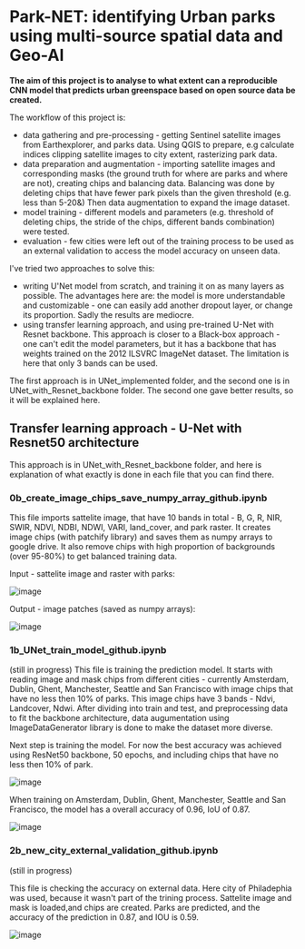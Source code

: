 <h1> Park-NET: identifying Urban parks using multi-source spatial data and Geo-AI </h1>
 
<b>The aim of this project is to analyse to what extent can a reproducible CNN model that predicts urban greenspace based on open source data be created.</b> 
 
The workflow of this project is:
<ul>
<li>data gathering and pre-processing - getting Sentinel satellite images from Earthexplorer, and parks data. Using QGIS to prepare, e.g calculate indices clipping satellite images to city extent, rasterizing park data. </li>
<li>data preparation and augmentation - importing satellite images and corresponding masks (the ground truth for where are parks and where are not), creating chips and balancing data. Balancing was done by deleting chips that have fewer park pixels than the given threshold (e.g. less than 5-20&) Then data augmentation to expand the image dataset. </li>
<li>model training - different models and parameters (e.g. threshold of deleting chips, the stride of the chips, different bands combination) were tested. </li>
<li>evaluation - few cities were left out of the training process to be used as an external validation to access the model accuracy on unseen data.</li>
</ul>
  
I've tried two approaches to solve this:
<ul>
<li> writing U'Net model from scratch, and training it on as many layers as possible. The advantages here are: the model is more understandable and customizable - one can easily add another dropout layer, or change its proportion. Sadly the results are mediocre. </li>
<li> using transfer learning approach, and using pre-trained U-Net with Resnet backbone. This approach is closer to a Black-box approach - one can't edit the model parameters, but it has a backbone that has weights trained on the 2012 ILSVRC ImageNet dataset. The limitation is here that only 3 bands can be used.
</ul>
 
The first approach is in UNet_implemented folder, and the second one is in UNet_with_Resnet_backbone folder.
The second one gave better results, so it will be explained here.


<h2>Transfer learning approach - U-Net with Resnet50 architecture </h2>
 
This approach is in UNet_with_Resnet_backbone folder, and here is explanation of what exactly is done in each file that you can find there.

<h3> 0b_create_image_chips_save_numpy_array_github.ipynb </h3> 
This file imports sattelite image, that have 10 bands in total - B, G, R, NIR, SWIR, NDVI, NDBI, NDWI, VARI, land_cover, and park raster. It creates image chips (with patchify library) and saves them as numpy arrays to google drive. It also remove chips with high proportion of backgrounds (over 95-80%) to get balanced training data. 
 
Input - sattelite image and raster with parks:

![image](https://user-images.githubusercontent.com/79871387/168478919-4290f769-7580-440b-be7f-c7b30a6f8901.png)

Output - image patches (saved as numpy arrays):

![image](https://user-images.githubusercontent.com/79871387/168479179-0e84e309-38f9-4c04-b750-185401792654.png)


<h3> 1b_UNet_train_model_github.ipynb </h3>
(still in progress)
This file is training the prediction model. It starts with reading image and mask chips from different cities - currently Amsterdam, Dublin, Ghent, Manchester, Seattle and San Francisco with image chips that have no less then 10% of parks. This image chips have 3 bands - Ndvi, Landcover, Ndwi. After dividing into train and test, and preprocessing data to fit the backbone architecture, data augumentation using ImageDataGenerator library is done to make the dataset more diverse.

Next step is training the model. For now the best accuracy was achieved using ResNet50 backbone, 50 epochs, and including chips that have no less then 10% of park. 

![image](https://user-images.githubusercontent.com/79871387/172175542-9455bb59-2ecb-4bc7-8b08-5e6e97f375b9.png)

When training on Amsterdam, Dublin, Ghent, Manchester, Seattle and San Francisco, the model has a overall accuracy of 0.96, IoU of 0.87.

![image](https://user-images.githubusercontent.com/79871387/172175945-aa16cbf6-1e67-44cd-a4ba-3dc10e95ff1d.png)


<h3> 2b_new_city_external_validation_github.ipynb </h3>
(still in progress)

This file is checking the accuracy on external data. Here city of Philadephia was used, because it wasn't part of the trining process. Sattelite image and mask is loaded,and chips are created. Parks are predicted, and the accuracy of the prediction in 0.87, and IOU is 0.59.

![image](https://user-images.githubusercontent.com/79871387/172181598-df2aec14-3c43-4b63-b3ec-a7ed9a0ddcf1.png)

